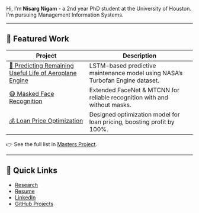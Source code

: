 Hi, I’m **Nisarg Nigam** - a 2nd year PhD student at the University of Houston. I'm pursuing Management Information Systems.

---

## 🚀 Featured Work

| Project | Description |
|---------|-------------|
| [🔧 Predicting Remaining Useful Life of Aeroplane Engine](./masters-project) | LSTM-based predictive maintenance model using NASA’s Turbofan Engine dataset. |
| [😷 Masked Face Recognition](./masters-project) | Extended FaceNet & MTCNN for reliable recognition with and without masks. |
| [💰 Loan Price Optimization](./masters-project) | Designed optimization model for loan pricing, boosting profit by 100%. |

👉 See the full list in [Masters Project](./masters-project).

---

## 📄 Quick Links
- [Research](./research)  
- [Resume](./resume)  
- [LinkedIn](https://www.linkedin.com/in/nisargnigam/)  
- [GitHub Projects](https://github.com/nisnig)  
